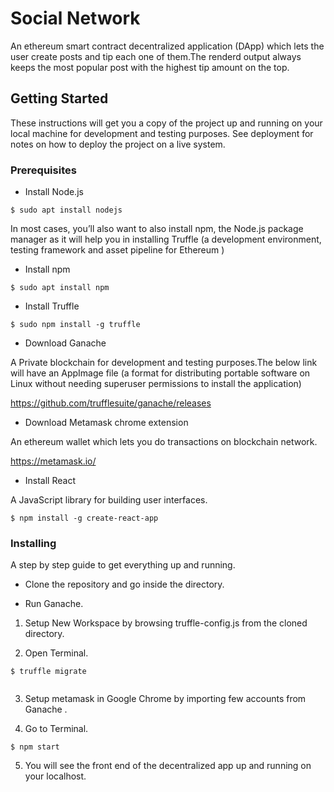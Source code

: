 # Social Network

An ethereum smart contract decentralized application (DApp) which lets the user create posts and tip each one of them.The renderd output always keeps the most popular post with the highest tip amount on the top.

## Getting Started

These instructions will get you a copy of the project up and running on your local machine for development and testing purposes. See deployment for notes on how to deploy the project on a live system.

### Prerequisites

+ Install Node.js

```
$ sudo apt install nodejs

```


In most cases, you’ll also want to also install npm, the Node.js package manager as it will help you in installing 	Truffle (a development environment, testing framework and asset pipeline for Ethereum )

+ Install npm

```
$ sudo apt install npm
```

+ Install Truffle

```
$ sudo npm install -g truffle
```

+ Download Ganache

A Private blockchain for development and testing purposes.The below link will have an AppImage file (a format for distributing portable software on Linux without needing superuser permissions to install the application)


<https://github.com/trufflesuite/ganache/releases>

+ Download Metamask chrome extension

An ethereum wallet which lets you do transactions on blockchain network.

<https://metamask.io/>

+ Install React

A JavaScript library for building user interfaces.

```
$ npm install -g create-react-app
```

### Installing

A step by step guide to get everything up and running.

+ Clone the repository and go inside the directory.

+ Run Ganache.
1. Setup New Workspace by browsing truffle-config.js
from the cloned directory.

2. Open Terminal.


```
$ truffle migrate


```

3. Setup metamask in Google Chrome by importing few accounts from Ganache .

4. Go to Terminal.

```
$ npm start
```
5. You will see the front end of the decentralized app up and running on your localhost.
